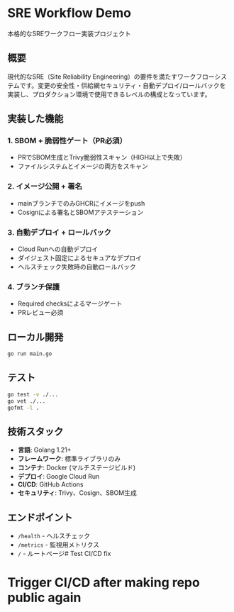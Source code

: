 # SRE Workflow Demo

本格的なSREワークフロー実装プロジェクト

## 概要

現代的なSRE（Site Reliability Engineering）の要件を満たすワークフローシステムです。変更の安全性・供給網セキュリティ・自動デプロイ/ロールバックを実装し、プロダクション環境で使用できるレベルの構成となっています。

## 実装した機能

### 1. SBOM + 脆弱性ゲート（PR必須）
- PRでSBOM生成とTrivy脆弱性スキャン（HIGH以上で失敗）
- ファイルシステムとイメージの両方をスキャン

### 2. イメージ公開 + 署名
- mainブランチでのみGHCRにイメージをpush
- Cosignによる署名とSBOMアテステーション

### 3. 自動デプロイ + ロールバック
- Cloud Runへの自動デプロイ
- ダイジェスト固定によるセキュアなデプロイ
- ヘルスチェック失敗時の自動ロールバック

### 4. ブランチ保護
- Required checksによるマージゲート
- PRレビュー必須

## ローカル開発

```bash
go run main.go
```

## テスト

```bash
go test -v ./...
go vet ./...
gofmt -l .
```

## 技術スタック

- **言語**: Golang 1.21+
- **フレームワーク**: 標準ライブラリのみ
- **コンテナ**: Docker (マルチステージビルド)
- **デプロイ**: Google Cloud Run
- **CI/CD**: GitHub Actions
- **セキュリティ**: Trivy、Cosign、SBOM生成

## エンドポイント

- `/health` - ヘルスチェック
- `/metrics` - 監視用メトリクス
- `/` - ルートページ# Test CI/CD fix
# Trigger CI/CD after making repo public again
